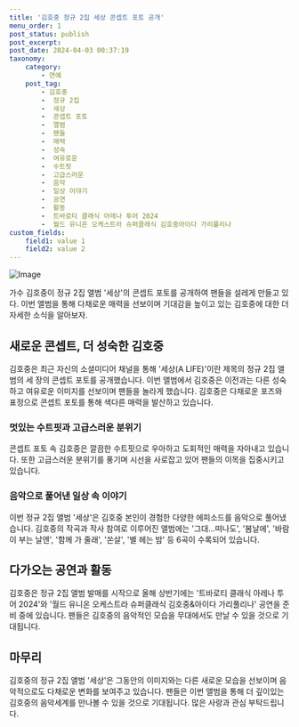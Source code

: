 ```yaml
---
title: '김호중 정규 2집 세상 콘셉트 포토 공개'
menu_order: 1
post_status: publish
post_excerpt: 
post_date: 2024-04-03 00:37:19
taxonomy:
    category:
        - 연예
    post_tag:
        - 김호중
        -  정규 2집
        -  세상
        -  콘셉트 포토
        -  앨범
        -  팬들
        -  매력
        -  성숙
        -  여유로운
        -  수트핏
        -  고급스러운
        -  음악
        -  일상 이야기
        -  공연
        -  활동
        -  트바로티 클래식 아레나 투어 2024
        -  월드 유니온 오케스트라 슈퍼클래식 김호중아이다 가리풀리나
custom_fields:
    field1: value 1
    field2: value 2
---
```


![Image](https://mimgnews.pstatic.net/image/312/2024/04/02/0000656154_001_20240402090601423.jpg?type=w540)

가수 김호중이 정규 2집 앨범 '세상'의 콘셉트 포토를 공개하여 팬들을 설레게 만들고 있다. 이번 앨범을 통해 다채로운 매력을 선보이며 기대감을 높이고 있는 김호중에 대한 더 자세한 소식을 알아보자.
## 새로운 콘셉트, 더 성숙한 김호중
김호중은 최근 자신의 소셜미디어 채널을 통해 '세상(A LIFE)'이란 제목의 정규 2집 앨범의 세 장의 콘셉트 포토를 공개했습니다. 이번 앨범에서 김호중은 이전과는 다른 성숙하고 여유로운 이미지를 선보이며 팬들을 놀라게 했습니다. 김호중은 다채로운 포즈와 표정으로 콘셉트 포토를 통해 색다른 매력을 발산하고 있습니다.
### 멋있는 수트핏과 고급스러운 분위기
콘셉트 포토 속 김호중은 깔끔한 수트핏으로 우아하고 도회적인 매력을 자아내고 있습니다. 또한 고급스러운 분위기를 풍기며 시선을 사로잡고 있어 팬들의 이목을 집중시키고 있습니다.
### 음악으로 풀어낸 일상 속 이야기
이번 정규 2집 앨범 '세상'은 김호중 본인이 경험한 다양한 에피소드를 음악으로 풀어냈습니다. 김호중의 작곡과 작사 참여로 이루어진 앨범에는 '그대...떠나도', '봄날에', '바람이 부는 날엔', '함께 가 줄래', '쏜살', '별 헤는 밤' 등 6곡이 수록되어 있습니다.
## 다가오는 공연과 활동
김호중은 정규 2집 앨범 발매를 시작으로 올해 상반기에는 '트바로티 클래식 아레나 투어 2024'와 '월드 유니온 오케스트라 슈퍼클래식 김호중&아이다 가리풀리나' 공연을 준비 중에 있습니다. 팬들은 김호중의 음악적인 모습을 무대에서도 만날 수 있을 것으로 기대됩니다.
## 마무리
김호중의 정규 2집 앨범 '세상'은 그동안의 이미지와는 다른 새로운 모습을 선보이며 음악적으로도 다채로운 변화를 보여주고 있습니다. 팬들은 이번 앨범을 통해 더 깊이있는 김호중의 음악세계를 만나볼 수 있을 것으로 기대됩니다. 많은 사랑과 관심 부탁드립니다.
